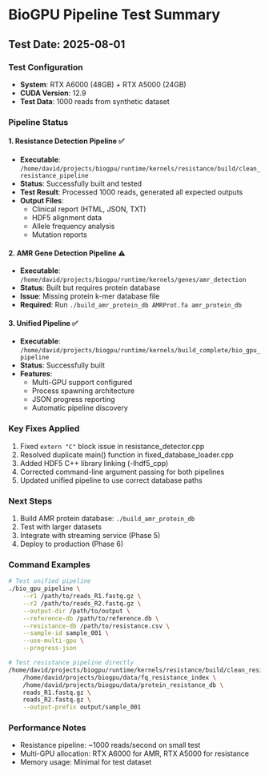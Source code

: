 # BioGPU Pipeline Test Summary

## Test Date: 2025-08-01

### Test Configuration
- **System**: RTX A6000 (48GB) + RTX A5000 (24GB)
- **CUDA Version**: 12.9
- **Test Data**: 1000 reads from synthetic dataset

### Pipeline Status

#### 1. Resistance Detection Pipeline ✅
- **Executable**: `/home/david/projects/biogpu/runtime/kernels/resistance/build/clean_resistance_pipeline`
- **Status**: Successfully built and tested
- **Test Result**: Processed 1000 reads, generated all expected outputs
- **Output Files**:
  - Clinical report (HTML, JSON, TXT)
  - HDF5 alignment data
  - Allele frequency analysis
  - Mutation reports

#### 2. AMR Gene Detection Pipeline ⚠️
- **Executable**: `/home/david/projects/biogpu/runtime/kernels/genes/amr_detection`
- **Status**: Built but requires protein database
- **Issue**: Missing protein k-mer database file
- **Required**: Run `./build_amr_protein_db AMRProt.fa amr_protein_db`

#### 3. Unified Pipeline ✅
- **Executable**: `/home/david/projects/biogpu/runtime/kernels/build_complete/bio_gpu_pipeline`
- **Status**: Successfully built
- **Features**:
  - Multi-GPU support configured
  - Process spawning architecture
  - JSON progress reporting
  - Automatic pipeline discovery

### Key Fixes Applied
1. Fixed `extern "C"` block issue in resistance_detector.cpp
2. Resolved duplicate main() function in fixed_database_loader.cpp
3. Added HDF5 C++ library linking (-lhdf5_cpp)
4. Corrected command-line argument passing for both pipelines
5. Updated unified pipeline to use correct database paths

### Next Steps
1. Build AMR protein database: `./build_amr_protein_db`
2. Test with larger datasets
3. Integrate with streaming service (Phase 5)
4. Deploy to production (Phase 6)

### Command Examples

```bash
# Test unified pipeline
./bio_gpu_pipeline \
    --r1 /path/to/reads_R1.fastq.gz \
    --r2 /path/to/reads_R2.fastq.gz \
    --output-dir /path/to/output \
    --reference-db /path/to/reference.db \
    --resistance-db /path/to/resistance.csv \
    --sample-id sample_001 \
    --use-multi-gpu \
    --progress-json

# Test resistance pipeline directly
/home/david/projects/biogpu/runtime/kernels/resistance/build/clean_resistance_pipeline \
    /home/david/projects/biogpu/data/fq_resistance_index \
    /home/david/projects/biogpu/data/protein_resistance_db \
    reads_R1.fastq.gz \
    reads_R2.fastq.gz \
    --output-prefix output/sample_001
```

### Performance Notes
- Resistance pipeline: ~1000 reads/second on small test
- Multi-GPU allocation: RTX A6000 for AMR, RTX A5000 for resistance
- Memory usage: Minimal for test dataset